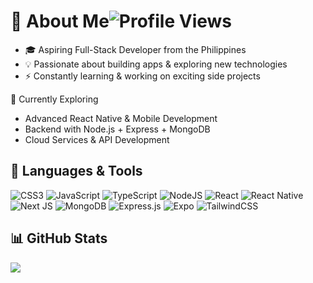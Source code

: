 # 👋 About Me![Profile Views](https://komarev.com/ghpvc/?username=katsura919&color=blue)
- 🎓 Aspiring Full-Stack Developer from the Philippines
- 💡 Passionate about building apps & exploring new technologies
- ⚡ Constantly learning & working on exciting side projects

🌱 Currently Exploring
- Advanced React Native & Mobile Development
- Backend with Node.js + Express + MongoDB
- Cloud Services & API Development

## 🚀 Languages & Tools
![CSS3](https://img.shields.io/badge/css3-%231572B6.svg?style=flat&logo=css3&logoColor=white)
![JavaScript](https://img.shields.io/badge/javascript-%23323330.svg?style=flat&logo=javascript&logoColor=%23F7DF1E)
![TypeScript](https://img.shields.io/badge/typescript-%23007ACC.svg?style=flat&logo=typescript&logoColor=white)
![NodeJS](https://img.shields.io/badge/node.js-6DA55F?style=flat&logo=node.js&logoColor=white)
![React](https://img.shields.io/badge/react-%2320232a.svg?style=flat&logo=react&logoColor=%2361DAFB)
![React Native](https://img.shields.io/badge/react_native-%2320232a.svg?style=flat&logo=react&logoColor=%2361DAFB)
![Next JS](https://img.shields.io/badge/Next-black?style=flat&logo=next.js&logoColor=white)
![MongoDB](https://img.shields.io/badge/MongoDB-%2347A248.svg?style=flat&logo=mongodb&logoColor=white)
![Express.js](https://img.shields.io/badge/express.js-%23404d59.svg?style=flat&logo=express&logoColor=%2361DAFB)
![Expo](https://img.shields.io/badge/expo-1C1E24?style=flat&logo=expo&logoColor=#D04A37)
![TailwindCSS](https://img.shields.io/badge/tailwindcss-%2338B2AC.svg?style=flat&logo=tailwind-css&logoColor=white)

## 📊 GitHub Stats
![](https://github-readme-stats.vercel.app/api/top-langs/?username=katsura919&theme=dark&hide_border=false&include_all_commits=false&count_private=false&layout=compact)

